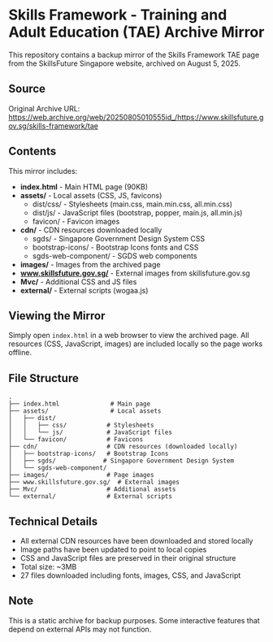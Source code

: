 # Skills Framework - Training and Adult Education (TAE) Archive Mirror

This repository contains a backup mirror of the Skills Framework TAE page from the SkillsFuture Singapore website, archived on August 5, 2025.

## Source

Original Archive URL: https://web.archive.org/web/20250805010555id_/https://www.skillsfuture.gov.sg/skills-framework/tae

## Contents

This mirror includes:
- **index.html** - Main HTML page (90KB)
- **assets/** - Local assets (CSS, JS, favicons)
  - dist/css/ - Stylesheets (main.css, main.min.css, all.min.css)
  - dist/js/ - JavaScript files (bootstrap, popper, main.js, all.min.js)
  - favicon/ - Favicon images
- **cdn/** - CDN resources downloaded locally
  - sgds/ - Singapore Government Design System CSS
  - bootstrap-icons/ - Bootstrap Icons fonts and CSS
  - sgds-web-component/ - SGDS web components
- **images/** - Images from the archived page
- **www.skillsfuture.gov.sg/** - External images from skillsfuture.gov.sg
- **Mvc/** - Additional CSS and JS files
- **external/** - External scripts (wogaa.js)

## Viewing the Mirror

Simply open `index.html` in a web browser to view the archived page. All resources (CSS, JavaScript, images) are included locally so the page works offline.

## File Structure

```
.
├── index.html              # Main page
├── assets/                 # Local assets
│   ├── dist/
│   │   ├── css/           # Stylesheets
│   │   └── js/            # JavaScript files
│   └── favicon/           # Favicons
├── cdn/                   # CDN resources (downloaded locally)
│   ├── bootstrap-icons/   # Bootstrap Icons
│   ├── sgds/             # Singapore Government Design System
│   └── sgds-web-component/
├── images/                # Page images
├── www.skillsfuture.gov.sg/  # External images
├── Mvc/                   # Additional assets
└── external/              # External scripts
```

## Technical Details

- All external CDN resources have been downloaded and stored locally
- Image paths have been updated to point to local copies
- CSS and JavaScript files are preserved in their original structure
- Total size: ~3MB
- 27 files downloaded including fonts, images, CSS, and JavaScript

## Note

This is a static archive for backup purposes. Some interactive features that depend on external APIs may not function.